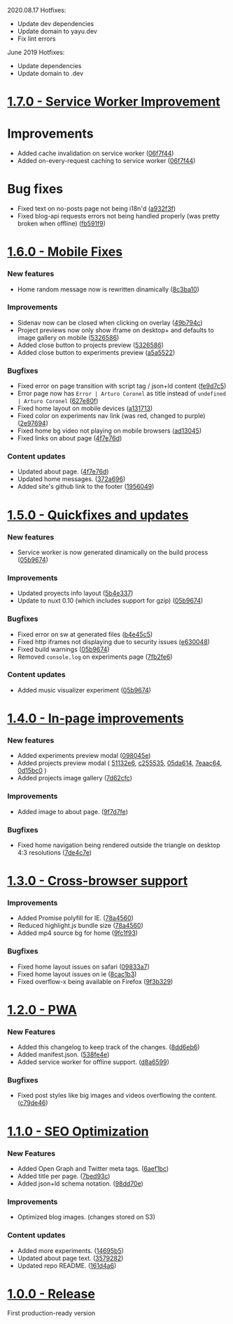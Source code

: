2020.08.17
Hotfixes:

- Update dev dependencies
- Update domain to yayu.dev
- Fix lint errors

June 2019
Hotfixes:

- Update dependencies
- Update domain to .dev

# [1.7.0 - Service Worker Improvement](https://github.com/datyayu/new-datyayu.xyz/tree/1.7.0)

# Improvements

- Added cache invalidation on service worker ([06f7f44](https://github.com/datyayu/new-datyayu.xyz/commit/06f7f44))
- Added on-every-request caching to service worker ([06f7f44](https://github.com/datyayu/new-datyayu.xyz/commit/06f7f44))

# Bug fixes

- Fixed text on no-posts page not being i18n'd ([a932f3f](https://github.com/datyayu/new-datyayu.xyz/commit/a932f3f))
- Fixed blog-api requests errors not being handled properly (was pretty broken when offline) ([fb591f9](https://github.com/datyayu/new-datyayu.xyz/commit/fb591f9))

# [1.6.0 - Mobile Fixes](https://github.com/datyayu/new-datyayu.xyz/tree/1.6.0)

### New features

- Home random message now is rewritten dinamically ([8c3ba10](https://github.com/datyayu/new-datyayu.xyz/commit/8c3ba10))

### Improvements

- Sidenav now can be closed when clicking on overlay ([49b794c](https://github.com/datyayu/new-datyayu.xyz/commit/49b794c))
- Project previews now only show iframe on desktop+ and defaults to image gallery on mobile ([5326586](https://github.com/datyayu/new-datyayu.xyz/commit/5326586))
- Added close button to projects preview ([5326586](https://github.com/datyayu/new-datyayu.xyz/commit/5326586))
- Added close button to experiments preview ([a5a5522](https://github.com/datyayu/new-datyayu.xyz/commit/a5a5522))

### Bugfixes

- Fixed error on page transition with script tag / json+ld content ([fe9d7c5](https://github.com/datyayu/new-datyayu.xyz/commit/fe9d7c5))
- Error page now has `Error | Arturo Coronel` as title instead of `undefined | Arturo Coronel` ([627e80f](https://github.com/datyayu/new-datyayu.xyz/commit/627e80f))
- Fixed home layout on mobile devices ([a131713](https://github.com/datyayu/new-datyayu.xyz/commit/a131713))
- Fixed color on experiments nav link (was red, changed to purple) ([2e97694](https://github.com/datyayu/new-datyayu.xyz/commit/2e97694))
- Fixed home bg video not playing on mobile browsers ([ad13045](https://github.com/datyayu/new-datyayu.xyz/commit/ad13045))
- Fixed links on about page ([4f7e76d](https://github.com/datyayu/new-datyayu.xyz/commit/4f7e76d))

### Content updates

- Updated about page. ([4f7e76d](https://github.com/datyayu/new-datyayu.xyz/commit/4f7e76d))
- Updated home messages. ([372a696](https://github.com/datyayu/new-datyayu.xyz/commit/372a696))
- Added site's github link to the footer ([1956049](https://github.com/datyayu/new-datyayu.xyz/commit/1956049))

# [1.5.0 - Quickfixes and updates](https://github.com/datyayu/new-datyayu.xyz/tree/1.5.0)

### New features

- Service worker is now generated dinamically on the build process ([05b9674](https://github.com/datyayu/new-datyayu.xyz/commit/05b9674))

### Improvements

- Updated proyects info layout ([5b4e337](https://github.com/datyayu/new-datyayu.xyz/commit/5b4e337))
- Update to nuxt 0.10 (which includes support for gzip) ([05b9674](https://github.com/datyayu/new-datyayu.xyz/commit/05b9674))

### Bugfixes

- Fixed error on sw at generated files ([b4e45c5](https://github.com/datyayu/new-datyayu.xyz/commit/b4e45c5))
- Fixed http iframes not displaying due to security issues ([e630048](https://github.com/datyayu/new-datyayu.xyz/commit/e630048))
- Fixed build warnings ([05b9674](https://github.com/datyayu/new-datyayu.xyz/commit/05b9674))
- Removed `console.log` on experiments page ([7fb2fe6](https://github.com/datyayu/new-datyayu.xyz/commit/7fb2fe6))

### Content updates

- Added music visualizer experiment ([05b9674](https://github.com/datyayu/new-datyayu.xyz/commit/05b9674))

# [1.4.0 - In-page improvements](https://github.com/datyayu/new-datyayu.xyz/tree/1.4.0)

### New features

- Added experiments preview modal ([098045e](https://github.com/datyayu/new-datyayu.xyz/commit/098045e))
- Added projects preview modal (
  [51132e6](https://github.com/datyayu/new-datyayu.xyz/commit/51132e6),
  [c255535](https://github.com/datyayu/new-datyayu.xyz/commit/c255535),
  [05da614](https://github.com/datyayu/new-datyayu.xyz/commit/05da614),
  [7eaac64](https://github.com/datyayu/new-datyayu.xyz/commit/7eaac64),
  [0d15bc0](https://github.com/datyayu/new-datyayu.xyz/commit/0d15bc0)
  )
- Added projects image gallery ([7d62cfc](https://github.com/datyayu/new-datyayu.xyz/commit/7d62cfc))

### Improvements

- Added image to about page. ([9f7d7fe](https://github.com/datyayu/new-datyayu.xyz/commit/9f7d7fe))

### Bugfixes

- Fixed home navigation being rendered outside the triangle on desktop 4:3 resolutions ([7de4c7e](https://github.com/datyayu/new-datyayu.xyz/commit/7de4c7e))

# [1.3.0 - Cross-browser support](https://github.com/datyayu/new-datyayu.xyz/tree/1.3.0)

### Improvements

- Added Promise polyfill for IE. ([78a4560](https://github.com/datyayu/new-datyayu.xyz/commit/78a4560))
- Reduced highlight.js bundle size ([78a4560](https://github.com/datyayu/new-datyayu.xyz/commit/78a4560))
- Added mp4 source bg for home ([9fc1f93](https://github.com/datyayu/new-datyayu.xyz/commit/9fc1f93))

### Bugfixes

- Fixed home layout issues on safari ([09833a7](https://github.com/datyayu/new-datyayu.xyz/commit/09833a7))
- Fixed home layout issues on ie ([8cac1b3](https://github.com/datyayu/new-datyayu.xyz/commit/8cac1b3))
- Fixed overflow-x being available on Firefox ([9f3b329](https://github.com/datyayu/new-datyayu.xyz/commit/9f3b329))

# [1.2.0 - PWA](https://github.com/datyayu/new-datyayu.xyz/tree/1.2.0)

### New Features

- Added this changelog to keep track of the changes. ([8dd6eb6](https://github.com/datyayu/new-datyayu.xyz/commit/8dd6eb6))
- Added manifest.json. ([538fe4e](https://github.com/datyayu/new-datyayu.xyz/commit/538fe4e))
- Added service worker for offline support. ([d8a6599](https://github.com/datyayu/new-datyayu.xyz/commit/d8a6599))

### Bugfixes

- Fixed post styles like big images and videos overflowing the content. ([c79de46](https://github.com/datyayu/new-datyayu.xyz/commit/c79de46))

# [1.1.0 - SEO Optimization](https://github.com/datyayu/new-datyayu.xyz/tree/1.1.0)

### New Features

- Added Open Graph and Twitter meta tags. ([6aef1bc](https://github.com/datyayu/new-datyayu.xyz/commit/6aef1bc))
- Added title per page. ([7bed93c](https://github.com/datyayu/new-datyayu.xyz/commit/7bed93c))
- Added json+ld schema notation. ([98dd70e](https://github.com/datyayu/new-datyayu.xyz/commit/98dd70e))

### Improvements

- Optimized blog images. (changes stored on S3)

### Content updates

- Added more experiments. ([14695b5](https://github.com/datyayu/new-datyayu.xyz/commit/14695b5))
- Updated about page text. ([3579282](https://github.com/datyayu/new-datyayu.xyz/commit/3579282))
- Updated repo README. ([161d4a6](https://github.com/datyayu/new-datyayu.xyz/commit/161d4a6))

# [1.0.0 - Release](https://github.com/datyayu/new-datyayu.xyz/tree/1.0.0)

First production-ready version
